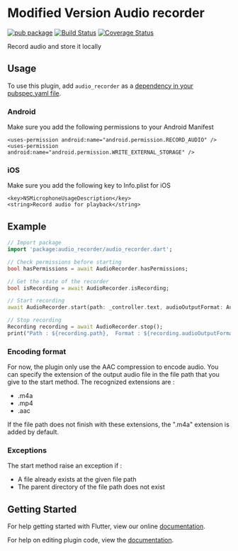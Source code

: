 # Modified Version Audio recorder

[![pub package](https://img.shields.io/pub/v/audio_recorder.svg)](https://pub.dartlang.org/packages/audio_recorder)
[![Build Status](https://travis-ci.org/mmcc007/audio_recorder.svg?branch=master)](https://travis-ci.org/mmcc007/audio_recorder)
[![Coverage Status](https://coveralls.io/repos/github/mmcc007/audio_recorder/badge.svg?branch=master)](https://coveralls.io/github/mmcc007/audio_recorder?branch=master)

Record audio and store it locally

## Usage
To use this plugin, add `audio_recorder` as a [dependency in your pubspec.yaml file](https://flutter.io/platform-plugins/).

### Android
Make sure you add the following permissions to your Android Manifest
```
<uses-permission android:name="android.permission.RECORD_AUDIO" />
<uses-permission android:name="android.permission.WRITE_EXTERNAL_STORAGE" />
```


### iOS
Make sure you add the following key to Info.plist for iOS
```
<key>NSMicrophoneUsageDescription</key>
<string>Record audio for playback</string>
```


## Example
``` dart
// Import package
import 'package:audio_recorder/audio_recorder.dart';

// Check permissions before starting
bool hasPermissions = await AudioRecorder.hasPermissions;

// Get the state of the recorder
bool isRecording = await AudioRecorder.isRecording;

// Start recording
await AudioRecorder.start(path: _controller.text, audioOutputFormat: AudioOutputFormat.AAC);

// Stop recording
Recording recording = await AudioRecorder.stop();
print("Path : ${recording.path},  Format : ${recording.audioOutputFormat},  Duration : ${recording.duration},  Extension : ${recording.extension},");

```

### Encoding format
For now, the plugin only use the AAC compression to encode audio.
You can specify the extension of the output audio file in the file path that you give to the start method.
The recognized extensions are :
- .m4a
- .mp4
- .aac

If the file path does not finish with these extensions, the ".m4a" extension is added by default.

### Exceptions
The start method raise an exception if :
- A file already exists at the given file path
- The parent directory of the file path does not exist

## Getting Started

For help getting started with Flutter, view our online
[documentation](http://flutter.io/).

For help on editing plugin code, view the [documentation](https://flutter.io/platform-plugins/#edit-code).

